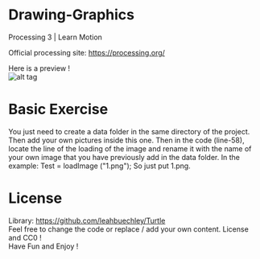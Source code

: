 # Drawing-Graphics
Processing 3 | Learn Motion

Official processing site: https://processing.org/

Here is a preview ! <br/>
![alt tag](https://i.imgur.com/R3n44vp.png) <br/>

# Basic Exercise
You just need to create a data folder in the same directory of the project.
Then add your own pictures inside this one.
Then in the code (line-58), locate the line of the loading of the image and rename it with the name of your own image that you have previously add in the data folder.
In the example: Test = loadImage ("1.png");
So just put 1.png.

# License <br/>
Library: https://github.com/leahbuechley/Turtle <br/>
Feel free to change the code or replace / add your own content. License and CC0 ! <br/>
Have Fun and Enjoy ! <br/>
